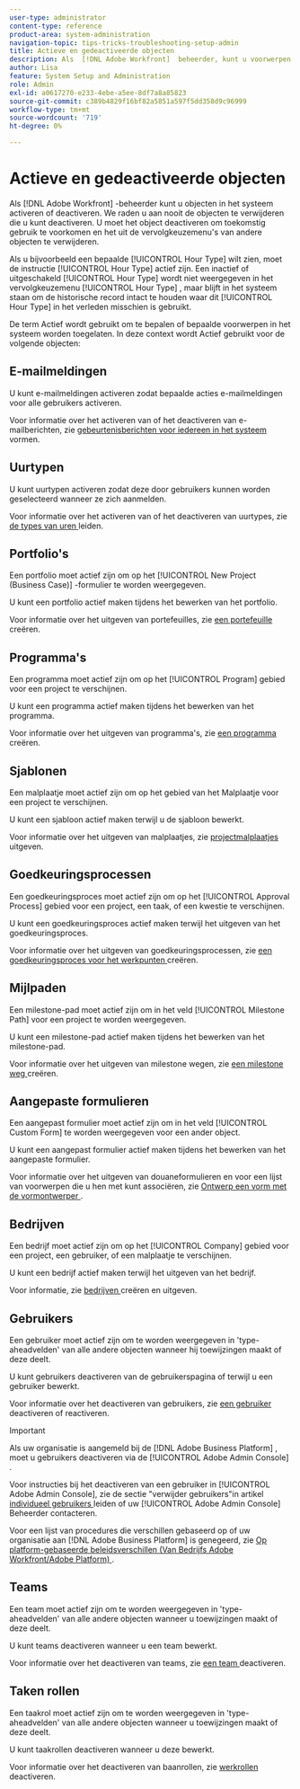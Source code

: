 ```yaml
---
user-type: administrator
content-type: reference
product-area: system-administration
navigation-topic: tips-tricks-troubleshooting-setup-admin
title: Actieve en gedeactiveerde objecten
description: Als  [!DNL Adobe Workfront]  beheerder, kunt u voorwerpen binnen het systeem activeren of deactiveren. We raden u aan nooit de objecten te verwijderen die u kunt deactiveren. U moet het object deactiveren om toekomstig gebruik te voorkomen en het uit de vervolgkeuzemenu's van andere objecten te verwijderen.
author: Lisa
feature: System Setup and Administration
role: Admin
exl-id: a0617270-e233-4ebe-a5ee-8df7a8a85823
source-git-commit: c389b4829f16bf82a5851a597f5dd358d9c96999
workflow-type: tm+mt
source-wordcount: '719'
ht-degree: 0%

---
```


# Actieve en gedeactiveerde objecten

Als [!DNL Adobe Workfront] -beheerder kunt u objecten in het systeem activeren of deactiveren. We raden u aan nooit de objecten te verwijderen die u kunt deactiveren. U moet het object deactiveren om toekomstig gebruik te voorkomen en het uit de vervolgkeuzemenu&#39;s van andere objecten te verwijderen.

Als u bijvoorbeeld een bepaalde [!UICONTROL Hour Type] wilt zien, moet de instructie [!UICONTROL Hour Type] actief zijn. Een inactief of uitgeschakeld [!UICONTROL Hour Type] wordt niet weergegeven in het vervolgkeuzemenu [!UICONTROL Hour Type] , maar blijft in het systeem staan om de historische record intact te houden waar dit [!UICONTROL Hour Type] in het verleden misschien is gebruikt.

De term Actief wordt gebruikt om te bepalen of bepaalde voorwerpen in het systeem worden toegelaten. In deze context wordt Actief gebruikt voor de volgende objecten:

## E-mailmeldingen

U kunt e-mailmeldingen activeren zodat bepaalde acties e-mailmeldingen voor alle gebruikers activeren.

Voor informatie over het activeren van of het deactiveren van e-mailberichten, zie [ gebeurtenisberichten voor iedereen in het systeem ](../../administration-and-setup/manage-workfront/emails/configure-event-notifications-for-everyone-in-the-system.md) vormen.

## Uurtypen

U kunt uurtypen activeren zodat deze door gebruikers kunnen worden geselecteerd wanneer ze zich aanmelden.

Voor informatie over het activeren van of het deactiveren van uurtypes, zie [ de types van uren ](../../administration-and-setup/set-up-workfront/configure-timesheets-schedules/hour-types.md) leiden.

## Portfolio&#39;s

Een portfolio moet actief zijn om op het [!UICONTROL New Project (Business Case)] -formulier te worden weergegeven.

U kunt een portfolio actief maken tijdens het bewerken van het portfolio.

Voor informatie over het uitgeven van portefeuilles, zie [ een portefeuille ](../../manage-work/portfolios/create-and-manage-portfolios/create-portfolios.md) creëren.

## Programma&#39;s

Een programma moet actief zijn om op het [!UICONTROL Program] gebied voor een project te verschijnen.

U kunt een programma actief maken tijdens het bewerken van het programma.

Voor informatie over het uitgeven van programma&#39;s, zie [ een programma ](../../manage-work/portfolios/create-and-manage-programs/create-program.md) creëren.

## Sjablonen

Een malplaatje moet actief zijn om op het gebied van het Malplaatje voor een project te verschijnen.

U kunt een sjabloon actief maken terwijl u de sjabloon bewerkt.

Voor informatie over het uitgeven van malplaatjes, zie [ projectmalplaatjes ](../../manage-work/projects/create-and-manage-templates/edit-templates.md) uitgeven.

## Goedkeuringsprocessen

Een goedkeuringsproces moet actief zijn om op het [!UICONTROL Approval Process] gebied voor een project, een taak, of een kwestie te verschijnen.

U kunt een goedkeuringsproces actief maken terwijl het uitgeven van het goedkeuringsproces.

Voor informatie over het uitgeven van goedkeuringsprocessen, zie [ een goedkeuringsproces voor het werkpunten ](../../administration-and-setup/customize-workfront/configure-approval-milestone-processes/create-approval-processes.md) creëren.

## Mijlpaden

Een milestone-pad moet actief zijn om in het veld [!UICONTROL Milestone Path] voor een project te worden weergegeven.

U kunt een milestone-pad actief maken tijdens het bewerken van het milestone-pad.

Voor informatie over het uitgeven van milestone wegen, zie [ een milestone weg ](../../administration-and-setup/customize-workfront/configure-approval-milestone-processes/create-milestone-path.md) creëren.

## Aangepaste formulieren

Een aangepast formulier moet actief zijn om in het veld [!UICONTROL Custom Form] te worden weergegeven voor een ander object.

U kunt een aangepast formulier actief maken tijdens het bewerken van het aangepaste formulier.

Voor informatie over het uitgeven van douaneformulieren en voor een lijst van voorwerpen die u hen met kunt associëren, zie [ Ontwerp een vorm met de vormontwerper ](/help/quicksilver/administration-and-setup/customize-workfront/create-manage-custom-forms/form-designer/design-a-form/design-a-form.md).

## Bedrijven

Een bedrijf moet actief zijn om op het [!UICONTROL Company] gebied voor een project, een gebruiker, of een malplaatje te verschijnen.

U kunt een bedrijf actief maken terwijl het uitgeven van het bedrijf.

Voor informatie, zie [ bedrijven ](../../administration-and-setup/set-up-workfront/organizational-setup/create-and-edit-companies.md) creëren en uitgeven.

## Gebruikers

Een gebruiker moet actief zijn om te worden weergegeven in &#39;type-aheadvelden&#39; van alle andere objecten wanneer hij toewijzingen maakt of deze deelt.

U kunt gebruikers deactiveren van de gebruikerspagina of terwijl u een gebruiker bewerkt.

Voor informatie over het deactiveren van gebruikers, zie [ een gebruiker ](../../administration-and-setup/add-users/create-and-manage-users/deactivate-a-user.md) deactiveren of reactiveren.

>[!IMPORTANT]
>
>Als uw organisatie is aangemeld bij de [!DNL Adobe Business Platform] , moet u gebruikers deactiveren via de [!UICONTROL Adobe Admin Console] .
>
>Voor instructies bij het deactiveren van een gebruiker in [!UICONTROL Adobe Admin Console], zie de sectie &quot;verwijder gebruikers&quot;in artikel [ individueel gebruikers ](https://helpx.adobe.com/enterprise/using/manage-users-individually.html) leiden of uw [!UICONTROL Adobe Admin Console] Beheerder contacteren.
>
>Voor een lijst van procedures die verschillen gebaseerd op of uw organisatie aan [!DNL Adobe Business Platform] is genegeerd, zie [ Op platform-gebaseerde beleidsverschillen (Van Bedrijfs Adobe Workfront/Adobe Platform) ](../../administration-and-setup/get-started-wf-administration/actions-in-admin-console.md).

## Teams

Een team moet actief zijn om te worden weergegeven in &#39;type-aheadvelden&#39; van alle andere objecten wanneer u toewijzingen maakt of deze deelt.

U kunt teams deactiveren wanneer u een team bewerkt.

Voor informatie over het deactiveren van teams, zie [ een team ](../../people-teams-and-groups/create-and-manage-teams/deactivate-a-team.md) deactiveren.

## Taken rollen

Een taakrol moet actief zijn om te worden weergegeven in &#39;type-aheadvelden&#39; van alle andere objecten wanneer u toewijzingen maakt of deze deelt.

U kunt taakrollen deactiveren wanneer u deze bewerkt.

Voor informatie over het deactiveren van baanrollen, zie [ werkrollen ](../../administration-and-setup/set-up-workfront/organizational-setup/deactivate-job-roles.md) deactiveren.
